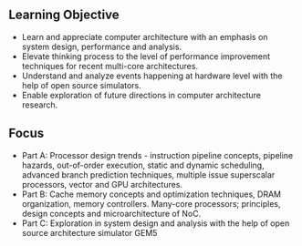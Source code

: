 
## Learning Objective

- Learn and appreciate computer architecture with an emphasis on system design,
  performance and analysis.
- Elevate thinking process to the level of performance improvement techniques
  for recent multi-core architectures.
- Understand and analyze events happening at hardware level with the help of
  open source simulators.
- Enable exploration of future directions in computer architecture research.

## Focus 

- Part A: Processor design trends - instruction pipeline concepts, pipeline
  hazards, out-of-order execution, static and dynamic scheduling, advanced
  branch prediction techniques, multiple issue superscalar processors, vector
  and GPU architectures.
- Part B: Cache memory concepts and optimization techniques, DRAM organization,
  memory controllers. Many-core processors; principles, design concepts and
  microarchitecture of NoC.
- Part C: Exploration in system design and analysis with the help of open
  source architecture simulator GEM5
